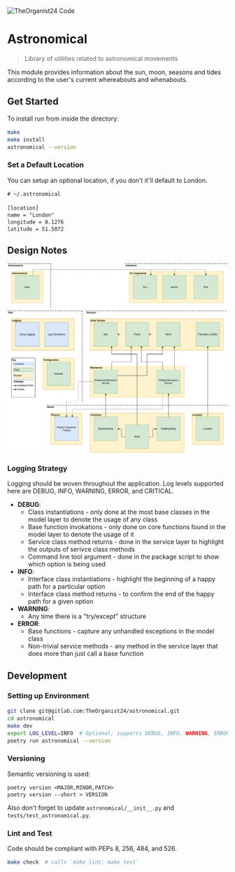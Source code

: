 ![TheOrganist24 Code](https://hosted.courtman.me.uk/img/logos/theorganist24_banner_code.png "TheOrganist24 Code")

# Astronomical
> Library of utilities related to astronomical movements

This module provides information about the sun, moon, seasons and tides according to the user's current whereabouts and whenabouts.


## Get Started
To install run from inside the directory:
```bash
make
make install
astronomical --version
```


### Set a Default Location
You can setup an optional location, if you don't it'll default to London.

```
# ~/.astronomical

[location]
name = "London"
longitude = 0.1276
latitude = 51.5072
```


## Design Notes
![Full Design](img/full_design.png "Full Design")


### Logging Strategy
Logging should be woven throughout the application. Log levels supported here are DEBUG, INFO, WARNING, ERROR, and CRITICAL.
* **DEBUG**:
  * Class instantiations - only done at the most base classes in the model layer to denote the usage of any class
  * Base function invokations - only done on core functions found in the model layer to denote the usage of it
  * Service class method returns - done in the service layer to highlight the outputs of serivce class methods
  * Command line tool argument - done in the package script to show which option is being used
* **INFO**:
  * Interface class instantiations - highlight the beginning of a happy path for a particular option
  * Interface class method returns - to confirm the end of the happy path for a given option
* **WARNING**:
  * Any time there is a "try/except" structure
* **ERROR**:
  * Base functions - capture any unhandled exceptions in the model class
  * Non-trivial service methods - any method in the service layer that does more than just call a base function


## Development
### Setting up Environment
```bash
git clone git@gitlab.com:TheOrganist24/astronomical.git
cd astronomical
make dev
export LOG_LEVEL=INFO  # Optional; supports DEBUG, INFO, WARNING, ERROR, CRITICAL
poetry run astronomical --version
```


### Versioning
Semantic versioning is used:
```
poetry version <MAJOR,MINOR,PATCH>
poetry version --short > VERSION
```

Also don't forget to update `astronomical/__init__.py` and `tests/test_astronomical.py`.


### Lint and Test
Code should be compliant with PEPs 8, 256, 484, and 526.
```bash
make check  # calls `make lint; make test`
```
